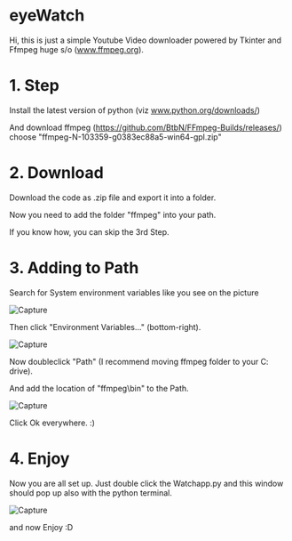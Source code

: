 # eyeWatch
Hi, 
this is just a simple Youtube Video downloader powered by Tkinter and Ffmpeg huge s/o (www.ffmpeg.org).

# 1. Step
  Install the latest version of python (viz www.python.org/downloads/)
  
  And download ffmpeg (https://github.com/BtbN/FFmpeg-Builds/releases/) choose "ffmpeg-N-103359-g0383ec88a5-win64-gpl.zip" 
# 2. Download
  Download the code as .zip file and export it into a folder. 
  
  Now you need to add the folder "ffmpeg" into your path. 
  
  If you know how, you can skip the 3rd Step. 
# 3. Adding to Path  
  Search for System environment variables like you see on the picture
  
  
  ![Capture](https://user-images.githubusercontent.com/85997825/130448956-3f7dec70-a05e-46da-bf9b-81b1c1ddda65.PNG)
  
  
  Then click "Environment Variables..." (bottom-right).
  
  
  ![Capture](https://user-images.githubusercontent.com/85997825/130450099-a83603a2-4f71-4af2-9970-414688d5998b.PNG)
  
  
  Now doubleclick "Path"
  (I recommend moving ffmpeg folder to your C: drive).
  
  And add the location of "ffmpeg\bin" to the Path. 
  
  
  ![Capture](https://user-images.githubusercontent.com/85997825/130450362-dc5def11-6a97-42a0-a314-b98a1041cdf6.PNG)
  
  
  Click Ok everywhere.  :)
 # 4. Enjoy
  Now you are all set up. Just double click the Watchapp.py and this window should pop up also with the python terminal.
  
  ![Capture](https://user-images.githubusercontent.com/85997825/130454602-819d9121-9da1-4e47-874d-922447ba942a.PNG)
  
  and now Enjoy :D
